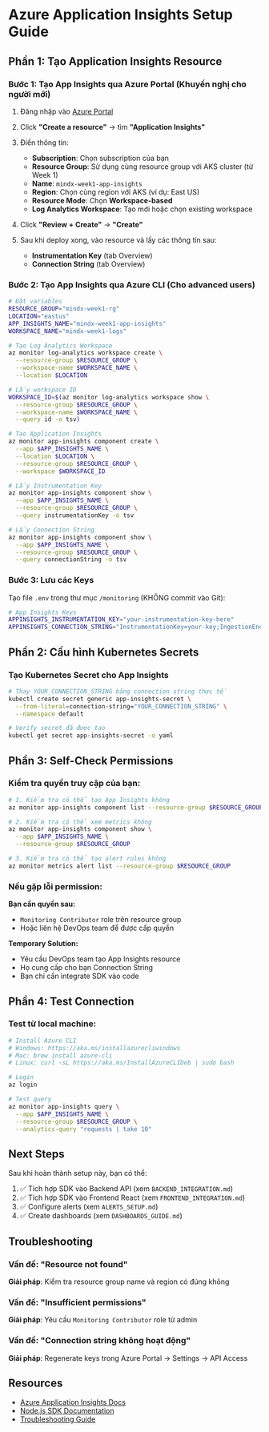 # Azure Application Insights Setup Guide

## Phần 1: Tạo Application Insights Resource

### Bước 1: Tạo App Insights qua Azure Portal (Khuyến nghị cho người mới)

1. Đăng nhập vào [Azure Portal](https://portal.azure.com)
2. Click **"Create a resource"** → tìm **"Application Insights"**
3. Điền thông tin:
   - **Subscription**: Chọn subscription của bạn
   - **Resource Group**: Sử dụng cùng resource group với AKS cluster (từ Week 1)
   - **Name**: `mindx-week1-app-insights`
   - **Region**: Chọn cùng region với AKS (ví dụ: East US)
   - **Resource Mode**: Chọn **Workspace-based**
   - **Log Analytics Workspace**: Tạo mới hoặc chọn existing workspace

4. Click **"Review + Create"** → **"Create"**

5. Sau khi deploy xong, vào resource và lấy các thông tin sau:
   - **Instrumentation Key** (tab Overview)
   - **Connection String** (tab Overview)

### Bước 2: Tạo App Insights qua Azure CLI (Cho advanced users)

```bash
# Đặt variables
RESOURCE_GROUP="mindx-week1-rg"
LOCATION="eastus"
APP_INSIGHTS_NAME="mindx-week1-app-insights"
WORKSPACE_NAME="mindx-week1-logs"

# Tạo Log Analytics Workspace
az monitor log-analytics workspace create \
  --resource-group $RESOURCE_GROUP \
  --workspace-name $WORKSPACE_NAME \
  --location $LOCATION

# Lấy workspace ID
WORKSPACE_ID=$(az monitor log-analytics workspace show \
  --resource-group $RESOURCE_GROUP \
  --workspace-name $WORKSPACE_NAME \
  --query id -o tsv)

# Tạo Application Insights
az monitor app-insights component create \
  --app $APP_INSIGHTS_NAME \
  --location $LOCATION \
  --resource-group $RESOURCE_GROUP \
  --workspace $WORKSPACE_ID

# Lấy Instrumentation Key
az monitor app-insights component show \
  --app $APP_INSIGHTS_NAME \
  --resource-group $RESOURCE_GROUP \
  --query instrumentationKey -o tsv

# Lấy Connection String
az monitor app-insights component show \
  --app $APP_INSIGHTS_NAME \
  --resource-group $RESOURCE_GROUP \
  --query connectionString -o tsv
```

### Bước 3: Lưu các Keys

Tạo file `.env` trong thư mục `/monitoring` (KHÔNG commit vào Git):

```bash
# App Insights Keys
APPINSIGHTS_INSTRUMENTATION_KEY="your-instrumentation-key-here"
APPINSIGHTS_CONNECTION_STRING="InstrumentationKey=your-key;IngestionEndpoint=https://eastus-8.in.applicationinsights.azure.com/;LiveEndpoint=https://eastus.livediagnostics.monitor.azure.com/"
```

## Phần 2: Cấu hình Kubernetes Secrets

### Tạo Kubernetes Secret cho App Insights

```bash
# Thay YOUR_CONNECTION_STRING bằng connection string thực tế
kubectl create secret generic app-insights-secret \
  --from-literal=connection-string="YOUR_CONNECTION_STRING" \
  --namespace default

# Verify secret đã được tạo
kubectl get secret app-insights-secret -o yaml
```

## Phần 3: Self-Check Permissions

### Kiểm tra quyền truy cập của bạn:

```bash
# 1. Kiểm tra có thể tạo App Insights không
az monitor app-insights component list --resource-group $RESOURCE_GROUP

# 2. Kiểm tra có thể xem metrics không
az monitor app-insights component show \
  --app $APP_INSIGHTS_NAME \
  --resource-group $RESOURCE_GROUP

# 3. Kiểm tra có thể tạo alert rules không
az monitor metrics alert list --resource-group $RESOURCE_GROUP
```

### Nếu gặp lỗi permission:

**Bạn cần quyền sau:**
- `Monitoring Contributor` role trên resource group
- Hoặc liên hệ DevOps team để được cấp quyền

**Temporary Solution:**
- Yêu cầu DevOps team tạo App Insights resource
- Họ cung cấp cho bạn Connection String
- Bạn chỉ cần integrate SDK vào code

## Phần 4: Test Connection

### Test từ local machine:

```bash
# Install Azure CLI
# Windows: https://aka.ms/installazurecliwindows
# Mac: brew install azure-cli
# Linux: curl -sL https://aka.ms/InstallAzureCLIDeb | sudo bash

# Login
az login

# Test query
az monitor app-insights query \
  --app $APP_INSIGHTS_NAME \
  --resource-group $RESOURCE_GROUP \
  --analytics-query "requests | take 10"
```

## Next Steps

Sau khi hoàn thành setup này, bạn có thể:
1. ✅ Tích hợp SDK vào Backend API (xem `BACKEND_INTEGRATION.md`)
2. ✅ Tích hợp SDK vào Frontend React (xem `FRONTEND_INTEGRATION.md`)
3. ✅ Configure alerts (xem `ALERTS_SETUP.md`)
4. ✅ Create dashboards (xem `DASHBOARDS_GUIDE.md`)

## Troubleshooting

### Vấn đề: "Resource not found"
**Giải pháp**: Kiểm tra resource group name và region có đúng không

### Vấn đề: "Insufficient permissions"
**Giải pháp**: Yêu cầu `Monitoring Contributor` role từ admin

### Vấn đề: "Connection string không hoạt động"
**Giải pháp**: Regenerate keys trong Azure Portal → Settings → API Access

## Resources

- [Azure Application Insights Docs](https://docs.microsoft.com/azure/azure-monitor/app/app-insights-overview)
- [Node.js SDK Documentation](https://docs.microsoft.com/azure/azure-monitor/app/nodejs)
- [Troubleshooting Guide](https://docs.microsoft.com/azure/azure-monitor/app/asp-net-troubleshoot-no-data)


